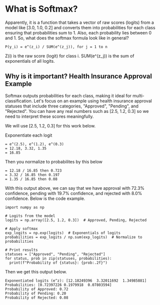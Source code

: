 # What is Softmax? 

Apparently, it is a function that takes a vector of raw scores (logits) from a model like [3.0, 1.0, 0.2] and converts them into probabilities for each class ensuring that probabilities sum to 1. Also, each probability lies between 0 and 1. So, what does the softmax formula look like in general? 

    P(y_i) = e^(z_i) / SUM(e^(z_j)), for j = 1 to n

Z(i) is the raw score (logit) for class i. SUM(e^(z_j)) is the sum of exponentials of all logits. 

## Why is it important? Health Insurance Approval Example

Softmax outputs probabilities for each class, making it ideal for multi-classification. Let's focus on an example using health insurance approval statuses that include three categories, "Approved", "Pending", and "Rejected". You can have any real numbers such as [2.5, 1.2, 0.3] so we need to interpret these scores meaningfully. 

We will use [2.5, 1.2, 0.3] for this work below. 

Exponentiate each logit

    = e^(2.5), e^(1.2), e^(0.3) 
    = 12.18, 3.32, 1.35 
    = 16.85 

Then you normalize to probabilites by this below

    = 12.18 / 16.85 then 0.723 
    = 3.32 / 16.85 then 0.197 
    = 1.35 / 16.85 then 0.08

With this output above, we can say that we have approval with 72.3% confidence, pending with 19.7% confidence, and rejected with 8.0% confidence. Below is the code example.

    import numpy as np

    # Logits from the model
    logits = np.array([2.5, 1.2, 0.3])  # Approved, Pending, Rejected

    # Apply softmax
    exp_logits = np.exp(logits)  # Exponentials of logits
    probabilities = exp_logits / np.sum(exp_logits)  # Normalize to probabilities

    # Print results
    statuses = ["Approved", "Pending", "Rejected"]
    for status, prob in zip(statuses, probabilities):
      print(f"Probability of {status}: {prob:.2f}")

Then we get this output below. 

    Exponentiated logits (e^z): [12.18249396  3.32011692  1.34985881]
    Probabilities: [0.72397226 0.1979918  0.07803594]
    Probability of Approved: 0.72
    Probability of Pending: 0.20
    Probability of Rejected: 0.08

    
